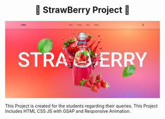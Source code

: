<h1 align="center" id="title">🍓 StrawBerry Project 🍓</h1>

<p align="center"><img src="https://github.com/gravity-coding/strawberry/blob/main/Assets/HeroSection.jpg?raw=true" alt="project-image"></p>

<p id="description">This Project is created for the students regarding their queries. This Project Includes HTML CSS JS with GSAP and Responsive Animation.</p>

